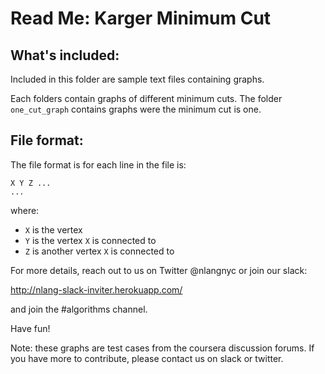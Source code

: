 
# Read Me: Karger Minimum Cut

## What's included:

Included in this folder are sample text files containing graphs.

Each folders contain graphs of different minimum cuts. The folder
`one_cut_graph` contains graphs were the minimum cut is one.

## File format:

The file format is for each line in the file is:

````
X Y Z ...
...
````

where:
  - `X` is the vertex
  - `Y` is the vertex `X` is connected to
  - `Z` is another vertex `X` is connected to

For more details, reach out to us on Twitter @nlangnyc or join our
slack:

http://nlang-slack-inviter.herokuapp.com/

and join the #algorithms channel.

Have fun!

Note: these graphs are test cases from the coursera discussion
forums. If you have more to contribute, please contact us on slack or twitter.